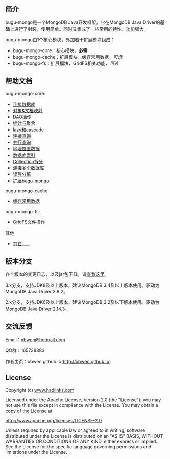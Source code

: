 简介
----------
bugu-mongo是一个MongoDB Java开发框架。它在MongoDB Java Driver的基础上进行了封装，使用简单。同时又集成了一些常用的特性，功能强大。

bugu-mongo由1个核心模块，外加若干扩展模块组成：

* bugu-mongo-core：核心模块，**必需**
* bugu-mongo-cache：扩展模块，缓存常用数据，*可选*
* bugu-mongo-fs：扩展模块，GridFS相关功能，*可选*


帮助文档
----------
bugu-mongo-core:

* [连接数据库](https://github.com/xbwen/bugu-mongo/wiki/%E8%BF%9E%E6%8E%A5%E6%95%B0%E6%8D%AE%E5%BA%93)
* [对象&文档映射](https://github.com/xbwen/bugu-mongo/wiki/%E5%AF%B9%E8%B1%A1&%E6%96%87%E6%A1%A3%E6%98%A0%E5%B0%84)
* [DAO操作](https://github.com/xbwen/bugu-mongo/wiki/DAO%E6%93%8D%E4%BD%9C)
* [统计与聚合](https://github.com/xbwen/bugu-mongo/wiki/%E7%BB%9F%E8%AE%A1%E4%B8%8E%E8%81%9A%E5%90%88)
* [lazy和cascade](https://github.com/xbwen/bugu-mongo/wiki/lazy%E5%92%8Ccascade)
* [连接查询](https://github.com/xbwen/bugu-mongo/wiki/%E8%BF%9E%E6%8E%A5%E6%9F%A5%E8%AF%A2)
* [并行查询](https://github.com/xbwen/bugu-mongo/wiki/%E5%B9%B6%E8%A1%8C%E6%9F%A5%E8%AF%A2)
* [地理位置数据](https://github.com/xbwen/bugu-mongo/wiki/%E5%9C%B0%E7%90%86%E4%BD%8D%E7%BD%AE%E6%95%B0%E6%8D%AE)
* [数据库索引](https://github.com/xbwen/bugu-mongo/wiki/%E6%95%B0%E6%8D%AE%E5%BA%93%E7%B4%A2%E5%BC%95)
* [Collection拆分](https://github.com/xbwen/bugu-mongo/wiki/Collection%E6%8B%86%E5%88%86)
* [连接多个数据库](https://github.com/xbwen/bugu-mongo/wiki/%E8%BF%9E%E6%8E%A5%E5%A4%9A%E4%B8%AA%E6%95%B0%E6%8D%AE%E5%BA%93)
* [读写分离](https://github.com/xbwen/bugu-mongo/wiki/%E8%AF%BB%E5%86%99%E5%88%86%E7%A6%BB)
* [扩展bugu-mongo](https://github.com/xbwen/bugu-mongo/wiki/%E6%89%A9%E5%B1%95bugu-mongo)

bugu-mongo-cache:
* [缓存常用数据](https://github.com/xbwen/bugu-mongo/wiki/%E7%BC%93%E5%AD%98%E5%B8%B8%E7%94%A8%E6%95%B0%E6%8D%AE)

bugu-mongo-fs:
* [GridFS文件操作](https://github.com/xbwen/bugu-mongo/wiki/GridFS%E6%96%87%E4%BB%B6%E6%93%8D%E4%BD%9C)

其他
* [其它......](https://github.com/xbwen/bugu-mongo/wiki/%E5%85%B6%E5%AE%83......)


版本分支
----------
各个版本的变更日志，以及jar包下载，请[查看这里](https://github.com/xbwen/bugu-mongo/releases)。

3.x分支，支持JDK8及以上版本。建议MongoDB 3.4及以上版本使用。驱动为MongoDB Java Driver 3.8.2。

2.x分支，支持JDK6及以上版本。建议MongoDB 3.2及以下版本使用。驱动为MongoDB Java Driver 2.14.3。

交流反馈
----------
Email：xbwen@hotmail.com

QQ群：165738383

作者主页：xbwen.github.io(http://xbwen.github.io)

License
----------
Copyright (c) www.hadlinks.com

Licensed under the Apache License, Version 2.0 (the "License");
you may not use this file except in compliance with the License.
You may obtain a copy of the License at

http://www.apache.org/licenses/LICENSE-2.0

Unless required by applicable law or agreed to in writing, software
distributed under the License is distributed on an "AS IS" BASIS,
WITHOUT WARRANTIES OR CONDITIONS OF ANY KIND, either express or implied.
See the License for the specific language governing permissions and
limitations under the License.
